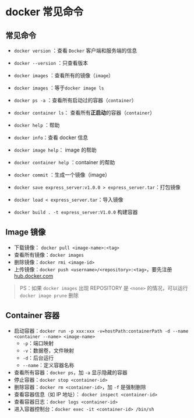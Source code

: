 # docker 常见命令

## 常见命令

- `docker version` ：查看 `Docker` 客户端和服务端的信息

- `docker --version` ：只查看版本

- `docker images` ：查看所有的镜像（`image`）

- `docker images` ：等于`docker image ls`

- `docker ps -a` ：查看所有启动过的容器（`container`）

- `docker container ls`： 查看所有**正启动**的容器（`container`）

- `docker help` ：帮助
- `docker info`：查看 docker 信息

- `docker image help`： image 的帮助

- `docker container help` ：container 的帮助

- `docker commit` ：生成一个镜像（image）
- `docker save express_server:v1.0.0 > express_server.tar`：打包镜像
- `docker load < express_server.tar`：导入镜像
- `docker build . -t express_server:V1.0.0` 构建容器

## Image 镜像

- 下载镜像： `docker pull <image-name>:<tag>`
- 查看所有镜像：`docker images`
- 删除镜像：`docker rmi <image-id>`
- 上传镜像：`docker push <username>/<repository>:<tag>`，要先注册 [hub.docker.com](hub.docker.com)

> PS：如果 `docker images` 出现 REPOSITORY 是 `<none>` 的情况，可以运行 `docker image prune` 删除

## Container 容器

- 启动容器：`docker run -p xxx:xxx -v=hostPath:containerPath -d --name <container --name> <image-name>`
  - `-p`：端口映射
  - `-v`：数据卷，文件映射
  - `-d`：后台运行
  - `--name`：定义容器名称
- 查看所有容器：`docker ps`，加 `-a` 显示隐藏的容器
- 停止容器：`docker stop <container-id>`
- 删除容器：`docker rm <container-id>`，加 `-f` 是强制删除
- 查看容器信息（如 IP 地址）： `docker inspect <container-id>`
- 查看容器日志：`docker logs <container-id>`
- 进入容器控制台：`docker exec -it <container-id> /bin/sh`

